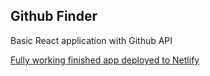 ## Github Finder
Basic React application with Github API

[Fully working finished app deployed to Netlify](https://githubfinder00.netlify.com)

